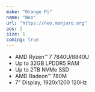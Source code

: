 ```yaml
---
make: "Orange Pi"
name: "Neo"
url: "https://neo.manjaro.org"
pos: 2
size: 1
coming: true
---
```

* AMD Ryzen™ 7 7840U/8840U
* Up to 32GB LPDDR5 RAM
* Up to 2TB NVMe SSD
* AMD Radeon™ 780M
* 7" Display, 1920x1200 120Hz
